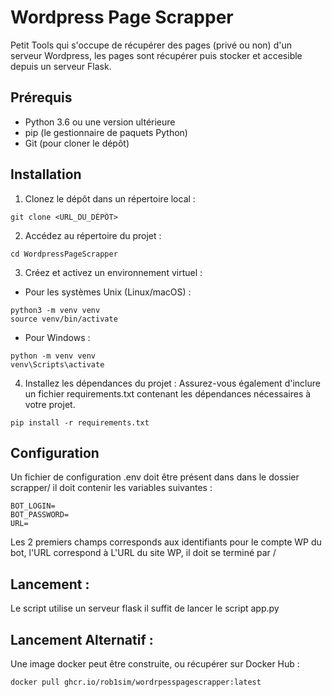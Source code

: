 # Wordpress Page Scrapper  
Petit Tools qui s'occupe de récupérer des pages (privé ou non) d'un serveur Wordpress, les pages sont récupérer puis stocker et accesible depuis un serveur Flask.  
## Prérequis

- Python 3.6 ou une version ultérieure
- pip (le gestionnaire de paquets Python)
- Git (pour cloner le dépôt)

## Installation

1. Clonez le dépôt dans un répertoire local :
```
git clone <URL_DU_DÉPÔT>
```
2. Accédez au répertoire du projet :
```
cd WordpressPageScrapper
```
3. Créez et activez un environnement virtuel :

- Pour les systèmes Unix (Linux/macOS) :
```
python3 -m venv venv
source venv/bin/activate
```
- Pour Windows :  
```
python -m venv venv
venv\Scripts\activate
```

4. Installez les dépendances du projet :
Assurez-vous également d'inclure un fichier requirements.txt contenant les dépendances nécessaires à votre projet.
```
pip install -r requirements.txt
```

## Configuration  
Un fichier de configuration .env doit être présent dans dans le dossier scrapper/
il doit contenir les variables suivantes : 
```
BOT_LOGIN=
BOT_PASSWORD=
URL=
```
Les 2 premiers champs corresponds aux identifiants pour le compte WP du bot, 
l'URL correspond à L'URL du site WP, il doit se terminé par /

## Lancement :  
Le script utilise un serveur flask il suffit de lancer le script app.py

## Lancement Alternatif :
Une image docker peut être construite, ou récupérer sur Docker Hub :
```
docker pull ghcr.io/rob1sim/wordrpesspagescrapper:latest
```